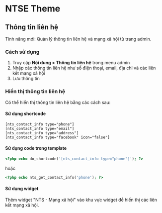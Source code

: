 # NTSE Theme

## Thông tin liên hệ

Tính năng mới: Quản lý thông tin liên hệ và mạng xã hội từ trang admin.

### Cách sử dụng

1. Truy cập **Nội dung > Thông tin liên hệ** trong menu admin
2. Nhập các thông tin liên hệ như số điện thoại, email, địa chỉ và các liên kết mạng xã hội
3. Lưu thông tin

### Hiển thị thông tin liên hệ

Có thể hiển thị thông tin liên hệ bằng các cách sau:

#### Sử dụng shortcode

```
[nts_contact_info type="phone"]
[nts_contact_info type="email"]
[nts_contact_info type="address"]
[nts_contact_info type="facebook" icon="false"]
```

#### Sử dụng code trong template

```php
<?php echo do_shortcode('[nts_contact_info type="phone"]'); ?>
```

hoặc

```php
<?php echo nts_get_contact_info('phone'); ?>
```

#### Sử dụng widget

Thêm widget "NTS - Mạng xã hội" vào khu vực widget để hiển thị các liên kết mạng xã hội.

